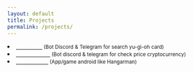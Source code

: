 ```yaml
---
layout: default
title: Projects
permalink: /projects/
---
```

<div class="content is-large">
    <li><a href="https://github.com/rokhimin/Atem-bot"><font color="#fff">Atem Bot</font></a><small> (Bot Discord & Telegram for search yu-gi-oh card)</small></li>
    <li><a href="https://github.com/rokhimin/Indodax-bot"><font color="#fff">Indodax bot</font></a><small> (Bot discord & telegram for check price cryptocurrency)</small></li>
    <li><a href="https://github.com/rokhimin/App-TebakKata"><font color="#fff">Tebak Kata</font></a><small> (App/game android like Hangarman)</small></li>

</div>
